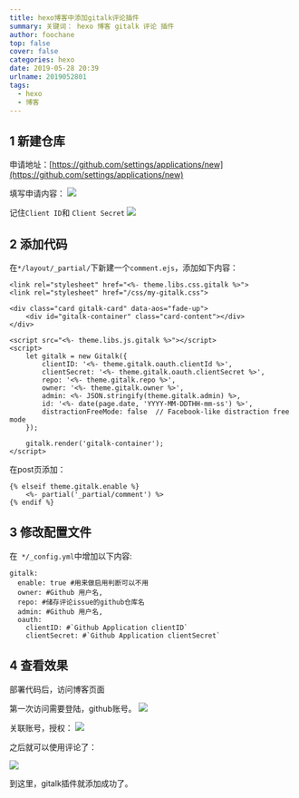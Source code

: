 ```yaml
---
title: hexo博客中添加gitalk评论插件
summary: 关键词： hexo 博客 gitalk 评论 插件
author: foochane
top: false
cover: false
categories: hexo
date: 2019-05-28 20:39
urlname: 2019052801
tags:
  - hexo
  - 博客
---
```



## 1 新建仓库
申请地址：[https://github.com/settings/applications/new](https://github.com/settings/applications/new)


填写申请内容：
![](https://upload-images.jianshu.io/upload_images/7007663-a445131b4936f739.png?imageMogr2/auto-orient/strip%7CimageView2/2/w/1240)


记住`Client ID`和 `Client Secret`
![](https://upload-images.jianshu.io/upload_images/7007663-94578610797f4cfd.png?imageMogr2/auto-orient/strip%7CimageView2/2/w/1240)

## 2 添加代码

在`*/layout/_partial/`下新建一个`comment.ejs`，添加如下内容：
```
<link rel="stylesheet" href="<%- theme.libs.css.gitalk %>">
<link rel="stylesheet" href="/css/my-gitalk.css">

<div class="card gitalk-card" data-aos="fade-up">
    <div id="gitalk-container" class="card-content"></div>
</div>

<script src="<%- theme.libs.js.gitalk %>"></script>
<script>
    let gitalk = new Gitalk({
        clientID: '<%- theme.gitalk.oauth.clientId %>',
        clientSecret: '<%- theme.gitalk.oauth.clientSecret %>',
        repo: '<%- theme.gitalk.repo %>',
        owner: '<%- theme.gitalk.owner %>',
        admin: <%- JSON.stringify(theme.gitalk.admin) %>,
        id: '<%- date(page.date, 'YYYY-MM-DDTHH-mm-ss') %>',
        distractionFreeMode: false  // Facebook-like distraction free mode
    });

    gitalk.render('gitalk-container');
</script>
```


在post页添加：
```
{% elseif theme.gitalk.enable %}
    <%- partial('_partial/comment') %>
{% endif %}
```

## 3 修改配置文件
在` */_config.yml`中增加以下内容:
```
gitalk:
  enable: true #用来做启用判断可以不用
  owner: #Github 用户名,
  repo: #储存评论issue的github仓库名
  admin: #Github 用户名,
  oauth:
    clientID: #`Github Application clientID`
    clientSecret: #`Github Application clientSecret`
```
## 4 查看效果
部署代码后，访问博客页面

第一次访问需要登陆，github账号。
![](https://upload-images.jianshu.io/upload_images/7007663-9c70935f0d4b98a8.png?imageMogr2/auto-orient/strip%7CimageView2/2/w/1240)

关联账号，授权：
![](https://upload-images.jianshu.io/upload_images/7007663-8bd5e8ca8c43a10a.png?imageMogr2/auto-orient/strip%7CimageView2/2/w/1240)


之后就可以使用评论了：

![](https://upload-images.jianshu.io/upload_images/7007663-6754278db2a92ec7.png?imageMogr2/auto-orient/strip%7CimageView2/2/w/1240)

到这里，gitalk插件就添加成功了。

